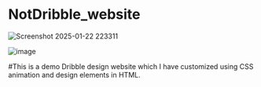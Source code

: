 
# NotDribble_website


![Screenshot 2025-01-22 223311](https://github.com/user-attachments/assets/82fc4f3d-735d-44ab-ab46-a13257eb306b)


![image](https://github.com/user-attachments/assets/80c1b70b-fdbc-4065-9fd2-8a1200bb4c7e)



#This is a demo Dribble design website which I have customized using CSS animation and design elements in HTML.

